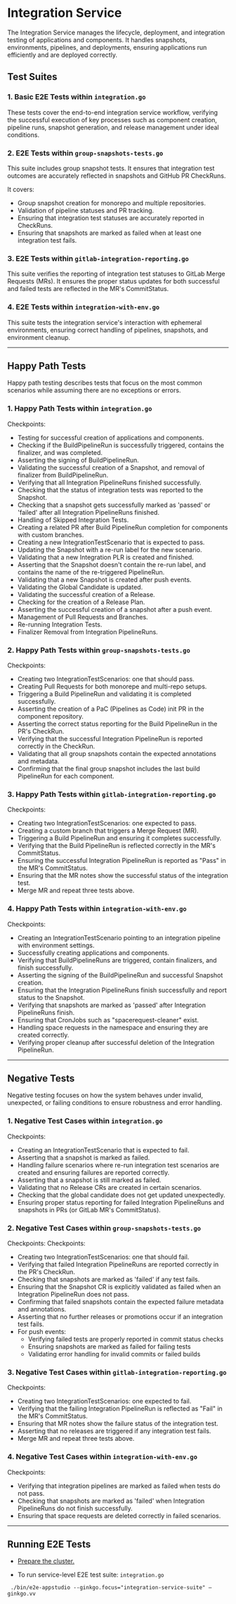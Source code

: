 # Integration Service

The Integration Service manages the lifecycle, deployment, and integration testing of applications and components. It handles snapshots, environments, pipelines, and deployments, ensuring applications run efficiently and are deployed correctly.

## Test Suites

### 1. Basic E2E Tests within `integration.go`
These tests cover the end-to-end integration service workflow, verifying the successful execution of key processes such as component creation, pipeline runs, snapshot generation, and release management under ideal conditions.

### 2. E2E Tests within `group-snapshots-tests.go`
This suite includes group snapshot tests. It ensures that integration test outcomes are accurately reflected in snapshots and GitHub PR CheckRuns.

It covers:

- Group snapshot creation for monorepo and multiple repositories.
- Validation of pipeline statuses and PR tracking.
- Ensuring that integration test statuses are accurately reported in CheckRuns.
- Ensuring that snapshots are marked as failed when at least one integration test fails.

### 3. E2E Tests within `gitlab-integration-reporting.go`
This suite verifies the reporting of integration test statuses to GitLab Merge Requests (MRs). It ensures the proper status updates for both successful and failed tests are reflected in the MR's CommitStatus.

### 4. E2E Tests within `integration-with-env.go`
This suite tests the integration service's interaction with ephemeral environments, ensuring correct handling of pipelines, snapshots, and environment cleanup.

---

## Happy Path Tests

Happy path testing describes tests that focus on the most common scenarios while assuming there are no exceptions or errors.

### 1. Happy Path Tests within `integration.go`
Checkpoints:
- Testing for successful creation of applications and components.
- Checking if the BuildPipelineRun is successfully triggered, contains the finalizer, and was completed.
- Asserting the signing of BuildPipelineRun.
- Validating the successful creation of a Snapshot, and removal of finalizer from BuildPipelineRun.
- Verifying that all Integration PipelineRuns finished successfully.
- Checking that the status of integration tests was reported to the Snapshot.
- Checking that a snapshot gets successfully marked as 'passed' or 'failed' after all Integration PipelineRuns finished.
- Handling of Skipped Integration Tests.
- Creating a related PR after Build PipelineRun completion for components with custom branches.
- Creating a new IntegrationTestScenario that is expected to pass.
- Updating the Snapshot with a re-run label for the new scenario.
- Validating that a new Integration PLR is created and finished.
- Asserting that the Snapshot doesn't contain the re-run label, and contains the name of the re-triggered PipelineRun.
- Validating that a new Snapshot is created after push events.
- Validating the Global Candidate is updated.
- Validating the successful creation of a Release.
- Checking for the creation of a Release Plan.
- Asserting the successful creation of a snapshot after a push event.
- Management of Pull Requests and Branches.
- Re-running Integration Tests.
- Finalizer Removal from Integration PipelineRuns.

### 2. Happy Path Tests within `group-snapshots-tests.go`
Checkpoints:
- Creating two IntegrationTestScenarios: one that should pass.
- Creating Pull Requests for both monorepe and multi-repo setups.
- Triggering a Build PipelineRun and validating it is completed successfully.
- Asserting the creation of a PaC (Pipelines as Code) init PR in the component repository.
- Asserting the correct status reporting for the Build PipelineRun in the PR's CheckRun.
- Verifying that the successful Integration PipelineRun is reported correctly in the CheckRun.
- Validating that all group snapshots contain the expected annotations and metadata.
- Confirming that the final group snapshot includes the last build PipelineRun for each component.

### 3. Happy Path Tests within `gitlab-integration-reporting.go`
Checkpoints:
- Creating two IntegrationTestScenarios: one expected to pass.
- Creating a custom branch that triggers a Merge Request (MR).
- Triggering a Build PipelineRun and ensuring it completes successfully.
- Verifying that the Build PipelineRun is reflected correctly in the MR's CommitStatus.
- Ensuring the successful Integration PipelineRun is reported as "Pass" in the MR's CommitStatus.
- Ensuring that the MR notes show the successful status of the integration test.
- Merge MR and repeat three tests above.

### 4. Happy Path Tests within `integration-with-env.go`
Checkpoints:
- Creating an IntegrationTestScenario pointing to an integration pipeline with environment settings.
- Successfully creating applications and components.
- Verifying that BuildPipelineRuns are triggered, contain finalizers, and finish successfully.
- Asserting the signing of the BuildPipelineRun and successful Snapshot creation.
- Ensuring that the Integration PipelineRuns finish successfully and report status to the Snapshot.
- Verifying that snapshots are marked as 'passed' after Integration PipelineRuns finish.
- Ensuring that CronJobs such as "spacerequest-cleaner" exist.
- Handling space requests in the namespace and ensuring they are created correctly.
- Verifying proper cleanup after successful deletion of the Integration PipelineRun.

---

## Negative Tests

Negative testing focuses on how the system behaves under invalid, unexpected, or failing conditions to ensure robustness and error handling.

### 1. Negative Test Cases within `integration.go`
Checkpoints:
- Creating an IntegrationTestScenario that is expected to fail.
- Asserting that a snapshot is marked as failed.
- Handling failure scenarios where re-run integration test scenarios are created and ensuring failures are reported correctly.
- Asserting that a snapshot is still marked as failed.
- Validating that no Release CRs are created in certain scenarios.
- Checking that the global candidate does not get updated unexpectedly.
- Ensuring proper status reporting for failed Integration PipelineRuns and snapshots in PRs (or GitLab MR's CommitStatus).

### 2. Negative Test Cases within `group-snapshots-tests.go`
Checkpoints:
Checkpoints:
- Creating two IntegrationTestScenarios: one that should fail.
- Verifying that failed Integration PipelineRuns are reported correctly in the PR's CheckRun.
- Checking that snapshots are marked as 'failed' if any test fails.
- Ensuring that the Snapshot CR is explicitly validated as failed when an Integration PipelineRun does not pass.
- Confirming that failed snapshots contain the expected failure metadata and annotations.
- Asserting that no further releases or promotions occur if an integration test fails.
- For push events:
  * Verifying failed tests are properly reported in commit status checks
  * Ensuring snapshots are marked as failed for failing tests
  * Validating error handling for invalid commits or failed builds

### 3. Negative Test Cases within `gitlab-integration-reporting.go`
Checkpoints:
- Creating two IntegrationTestScenarios: one expected to fail.
- Verifying that the failing Integration PipelineRun is reflected as "Fail" in the MR's CommitStatus.
- Ensuring that MR notes show the failure status of the integration test.
- Asserting that no releases are triggered if any integration test fails.
- Merge MR and repeat three tests above.

### 4. Negative Test Cases within `integration-with-env.go`
Checkpoints:
- Verifying that integration pipelines are marked as failed when tests do not pass.
- Checking that snapshots are marked as 'failed' when Integration PipelineRuns do not finish successfully.
- Ensuring that space requests are deleted correctly in failed scenarios.

---

## Running E2E Tests

- [Prepare the cluster.](https://github.com/redhat-appstudio/e2e-tests#install-appstudio-in-e2e-mode)

- To run service-level E2E test suite: `integration.go`

```
 ./bin/e2e-appstudio --ginkgo.focus="integration-service-suite" –ginkgo.vv
```
